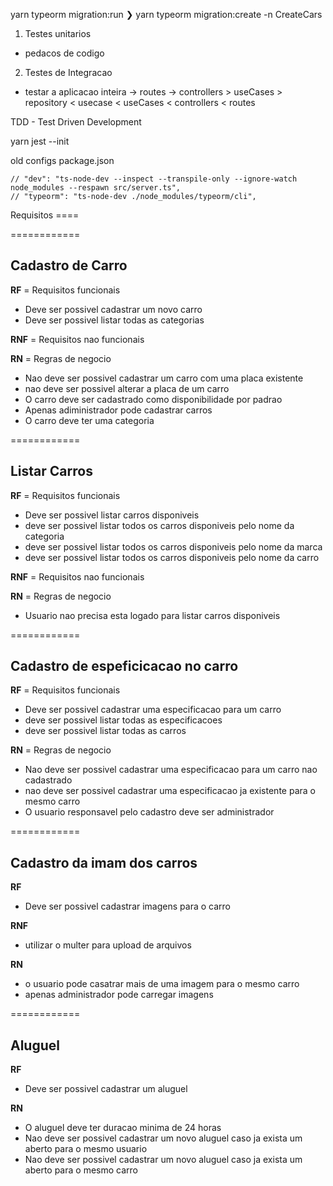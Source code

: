  yarn typeorm migration:run
❯ yarn typeorm migration:create -n CreateCars 

1. Testes unitarios
- pedacos de codigo 

2. Testes de Integracao
- testar a aplicacao inteira
-> routes -> controllers > useCases > repository <
usecase  < useCases  < controllers < routes


TDD - Test Driven Development

yarn jest --init

old configs package.json

    // "dev": "ts-node-dev --inspect --transpile-only --ignore-watch node_modules --respawn src/server.ts",
    // "typeorm": "ts-node-dev ./node_modules/typeorm/cli",

Requisitos ====


============
## Cadastro de Carro 

**RF** = Requisitos funcionais
- Deve ser possivel cadastrar um novo carro
- Deve ser possivel listar todas as categorias

**RNF** = Requisitos nao funcionais

**RN** = Regras de negocio
- Nao deve ser possivel cadastrar um carro com uma placa existente
- nao deve ser possivel alterar a placa de um carro 
- O carro deve ser cadastrado como disponibilidade por padrao
- Apenas adiministrador pode cadastrar carros
- O carro deve ter uma categoria



============
## Listar Carros

**RF** = Requisitos funcionais
- Deve ser possivel listar carros disponiveis
- deve ser possivel listar todos os carros disponiveis pelo nome da categoria
- deve ser possivel listar todos os carros disponiveis pelo nome da marca
- deve ser possivel listar todos os carros disponiveis pelo nome da carro

**RNF** = Requisitos nao funcionais

**RN** = Regras de negocio
- Usuario nao precisa esta logado para listar carros disponiveis


============
## Cadastro de espeficicacao no carro

**RF** = Requisitos funcionais
- Deve ser possivel cadastrar uma especificacao para um carro
- deve ser possivel listar todas as especificacoes
- deve ser possivel listar todas as carros


**RN** = Regras de negocio
- Nao deve ser possivel cadastrar uma especificacao para um carro nao cadastrado 
- nao deve ser possivel cadastrar uma especificacao ja existente para o mesmo carro
- O usuario responsavel pelo cadastro deve ser administrador



============
## Cadastro da imam dos carros

**RF**
- Deve ser possivel cadastrar imagens para o carro

**RNF**
- utilizar o multer para upload de arquivos

**RN**
- o usuario pode casatrar mais de uma imagem para o mesmo carro
- apenas administrador pode carregar imagens



============
## Aluguel 

**RF**
- Deve ser possivel cadastrar um aluguel


**RN**
- O aluguel deve ter duracao minima de 24 horas
- Nao deve ser possivel cadastrar um novo aluguel caso ja exista um aberto para o mesmo usuario
- Nao deve ser possivel cadastrar um novo aluguel caso ja exista um aberto para o mesmo carro